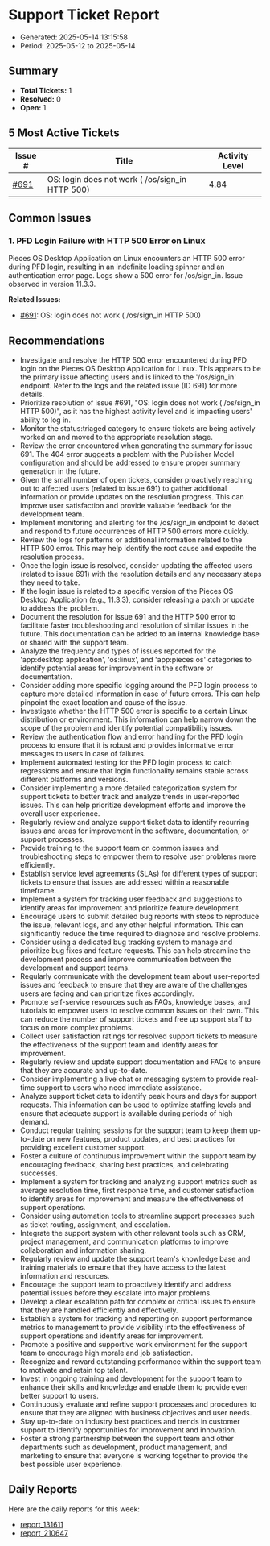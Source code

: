 # Support Ticket Report
- Generated: 2025-05-14 13:15:58
- Period: 2025-05-12 to 2025-05-14

## Summary
- **Total Tickets:** 1
- **Resolved:** 0
- **Open:** 1

## 5 Most Active Tickets
| Issue # | Title | Activity Level |
|---------|-------|----------------|
| [#691](https://github.com/pieces-app/support/issues/691) | OS: login does not work ( /os/sign_in HTTP 500) | 4.84 |

## Common Issues
### 1. PFD Login Failure with HTTP 500 Error on Linux
Pieces OS Desktop Application on Linux encounters an HTTP 500 error during PFD login, resulting in an indefinite loading spinner and an authentication error page.  Logs show a 500 error for /os/sign_in.  Issue observed in version 11.3.3.

**Related Issues:**
- [#691](https://github.com/pieces-app/support/issues/691): OS: login does not work ( /os/sign_in HTTP 500)


## Recommendations
- Investigate and resolve the HTTP 500 error encountered during PFD login on the Pieces OS Desktop Application for Linux. This appears to be the primary issue affecting users and is linked to the '/os/sign_in' endpoint.  Refer to the logs and the related issue (ID 691) for more details.
- Prioritize resolution of issue #691, "OS: login does not work ( /os/sign_in HTTP 500)", as it has the highest activity level and is impacting users' ability to log in.
- Monitor the status:triaged category to ensure tickets are being actively worked on and moved to the appropriate resolution stage.
- Review the error encountered when generating the summary for issue 691. The 404 error suggests a problem with the Publisher Model configuration and should be addressed to ensure proper summary generation in the future.
- Given the small number of open tickets, consider proactively reaching out to affected users (related to issue 691) to gather additional information or provide updates on the resolution progress. This can improve user satisfaction and provide valuable feedback for the development team.
- Implement monitoring and alerting for the /os/sign_in endpoint to detect and respond to future occurrences of HTTP 500 errors more quickly.
- Review the logs for patterns or additional information related to the HTTP 500 error. This may help identify the root cause and expedite the resolution process.
- Once the login issue is resolved, consider updating the affected users (related to issue 691) with the resolution details and any necessary steps they need to take.
- If the login issue is related to a specific version of the Pieces OS Desktop Application (e.g., 11.3.3), consider releasing a patch or update to address the problem.
- Document the resolution for issue 691 and the HTTP 500 error to facilitate faster troubleshooting and resolution of similar issues in the future. This documentation can be added to an internal knowledge base or shared with the support team.
- Analyze the frequency and types of issues reported for the 'app:desktop application', 'os:linux', and 'app:pieces os' categories to identify potential areas for improvement in the software or documentation.
- Consider adding more specific logging around the PFD login process to capture more detailed information in case of future errors. This can help pinpoint the exact location and cause of the issue.
- Investigate whether the HTTP 500 error is specific to a certain Linux distribution or environment. This information can help narrow down the scope of the problem and identify potential compatibility issues.
- Review the authentication flow and error handling for the PFD login process to ensure that it is robust and provides informative error messages to users in case of failures.
- Implement automated testing for the PFD login process to catch regressions and ensure that login functionality remains stable across different platforms and versions.
- Consider implementing a more detailed categorization system for support tickets to better track and analyze trends in user-reported issues. This can help prioritize development efforts and improve the overall user experience.
- Regularly review and analyze support ticket data to identify recurring issues and areas for improvement in the software, documentation, or support processes.
- Provide training to the support team on common issues and troubleshooting steps to empower them to resolve user problems more efficiently.
- Establish service level agreements (SLAs) for different types of support tickets to ensure that issues are addressed within a reasonable timeframe.
- Implement a system for tracking user feedback and suggestions to identify areas for improvement and prioritize feature development.
- Encourage users to submit detailed bug reports with steps to reproduce the issue, relevant logs, and any other helpful information. This can significantly reduce the time required to diagnose and resolve problems.
- Consider using a dedicated bug tracking system to manage and prioritize bug fixes and feature requests. This can help streamline the development process and improve communication between the development and support teams.
- Regularly communicate with the development team about user-reported issues and feedback to ensure that they are aware of the challenges users are facing and can prioritize fixes accordingly.
- Promote self-service resources such as FAQs, knowledge bases, and tutorials to empower users to resolve common issues on their own. This can reduce the number of support tickets and free up support staff to focus on more complex problems.
- Collect user satisfaction ratings for resolved support tickets to measure the effectiveness of the support team and identify areas for improvement.
- Regularly review and update support documentation and FAQs to ensure that they are accurate and up-to-date.
- Consider implementing a live chat or messaging system to provide real-time support to users who need immediate assistance.
- Analyze support ticket data to identify peak hours and days for support requests. This information can be used to optimize staffing levels and ensure that adequate support is available during periods of high demand.
- Conduct regular training sessions for the support team to keep them up-to-date on new features, product updates, and best practices for providing excellent customer support.
- Foster a culture of continuous improvement within the support team by encouraging feedback, sharing best practices, and celebrating successes.
- Implement a system for tracking and analyzing support metrics such as average resolution time, first response time, and customer satisfaction to identify areas for improvement and measure the effectiveness of support operations.
- Consider using automation tools to streamline support processes such as ticket routing, assignment, and escalation.
- Integrate the support system with other relevant tools such as CRM, project management, and communication platforms to improve collaboration and information sharing.
- Regularly review and update the support team's knowledge base and training materials to ensure that they have access to the latest information and resources.
- Encourage the support team to proactively identify and address potential issues before they escalate into major problems.
- Develop a clear escalation path for complex or critical issues to ensure that they are handled efficiently and effectively.
- Establish a system for tracking and reporting on support performance metrics to management to provide visibility into the effectiveness of support operations and identify areas for improvement.
- Promote a positive and supportive work environment for the support team to encourage high morale and job satisfaction.
- Recognize and reward outstanding performance within the support team to motivate and retain top talent.
- Invest in ongoing training and development for the support team to enhance their skills and knowledge and enable them to provide even better support to users.
- Continuously evaluate and refine support processes and procedures to ensure that they are aligned with business objectives and user needs.
- Stay up-to-date on industry best practices and trends in customer support to identify opportunities for improvement and innovation.
- Foster a strong partnership between the support team and other departments such as development, product management, and marketing to ensure that everyone is working together to provide the best possible user experience.

## Daily Reports
Here are the daily reports for this week:

- [report_131611](daily/2025-05-13/report_131611.md)
- [report_210647](daily/2025-05-13/report_210647.md)
